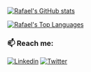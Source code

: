 [![Rafael's GitHub stats](https://github-readme-stats.vercel.app/api?username=borger&show_icons=true&theme=tokyonight&count_private=true)](https://github.com/anuraghazra/github-readme-stats)

[![Rafael's Top Languages](https://github-readme-stats.vercel.app/api/top-langs/?username=borger&layout=compact&theme=tokyonight)](https://github.com/anuraghazra/github-readme-stats)

### :mailbox: Reach me:

[![Linkedin](https://img.shields.io/badge/-Linkedin-blue?style=flat-square&logo=Linkedin&logoColor=white&link=https://www.linkedin.com/in/rafaelborks/)](https://www.linkedin.com/in/rafaelborks/)
[![Twitter](https://img.shields.io/badge/-Twitter-1ca0f1?style=flat-square&labelColor=1ca0f1&logo=twitter&logoColor=white&link=https://www.twitter.com/rafaelborks/)](https://www.twitter.com/rafaelborks/)

<!--
**borger/borger** is a ✨ _special_ ✨ repository because its `README.md` (this file) appears on your GitHub profile.

Here are some ideas to get you started:

- 🔭 I’m currently working on ...
- 🌱 I’m currently learning ...
- 👯 I’m looking to collaborate on ...
- 🤔 I’m looking for help with ...
- 💬 Ask me about ...
- 📫 How to reach me: ...
- 😄 Pronouns: ...
- ⚡ Fun fact: ...
-->
